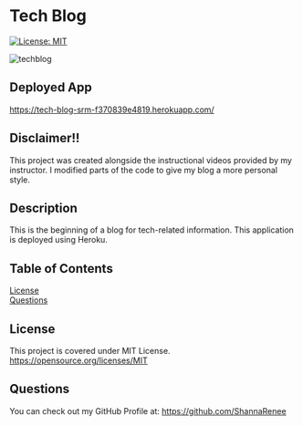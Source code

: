# Tech Blog

[![License: MIT](https://img.shields.io/badge/License-MIT-yellow.svg)](https://opensource.org/licenses/MIT)

![techblog](https://github.com/ShannaRenee/Tech-Blog/assets/126972906/008fc838-c92e-4bc1-8342-5af376cb26bc)

## Deployed App
https://tech-blog-srm-f370839e4819.herokuapp.com/

## Disclaimer!!
This project was created alongside the instructional videos provided by my instructor. I modified parts of the code to give my blog a more personal style.

## Description
This is the beginning of a blog for tech-related information. This application is deployed using Heroku.

## Table of Contents
[License](#license)<br>
[Questions](#questions)

## License
This project is covered under MIT License.<br>
https://opensource.org/licenses/MIT


## Questions
You can check out my GitHub Profile at:
https://github.com/ShannaRenee<br>
